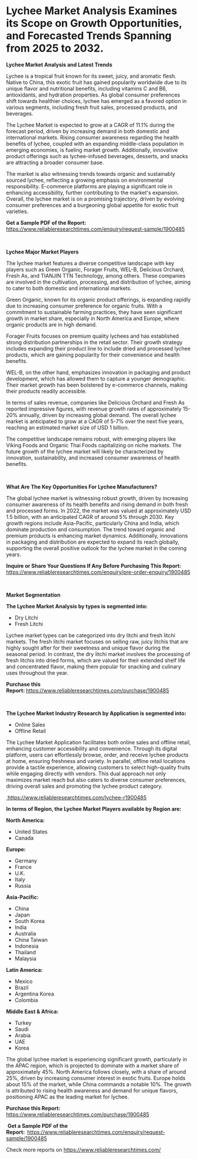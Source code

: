 <p><h1>Lychee Market Analysis Examines its Scope on Growth Opportunities, and Forecasted Trends Spanning from 2025 to 2032.</h1></p><p><strong>Lychee Market Analysis and Latest Trends</strong></p>
<p><p>Lychee is a tropical fruit known for its sweet, juicy, and aromatic flesh. Native to China, this exotic fruit has gained popularity worldwide due to its unique flavor and nutritional benefits, including vitamins C and B6, antioxidants, and hydration properties. As global consumer preferences shift towards healthier choices, lychee has emerged as a favored option in various segments, including fresh fruit sales, processed products, and beverages.</p><p>The Lychee Market is expected to grow at a CAGR of 11.1% during the forecast period, driven by increasing demand in both domestic and international markets. Rising consumer awareness regarding the health benefits of lychee, coupled with an expanding middle-class population in emerging economies, is fueling market growth. Additionally, innovative product offerings such as lychee-infused beverages, desserts, and snacks are attracting a broader consumer base.</p><p>The market is also witnessing trends towards organic and sustainably sourced lychee, reflecting a growing emphasis on environmental responsibility. E-commerce platforms are playing a significant role in enhancing accessibility, further contributing to the market's expansion. Overall, the lychee market is on a promising trajectory, driven by evolving consumer preferences and a burgeoning global appetite for exotic fruit varieties.</p></p>
<p><strong>Get a Sample PDF of the Report:&nbsp;</strong> <a href="https://www.reliableresearchtimes.com/enquiry/request-sample/1900485?utm_campaign=3087&utm_medium=2&utm_source=Github&utm_content=ia&utm_term=04042025&utm_id=lychee">https://www.reliableresearchtimes.com/enquiry/request-sample/1900485</a></p>
<p>&nbsp;</p>
<p><strong>Lychee Major Market Players</strong></p>
<p><p>The lychee market features a diverse competitive landscape with key players such as Green Organic, Forager Fruits, WEL-B, Delicious Orchard, Fresh As, and TIANJIN TTN Technology, among others. These companies are involved in the cultivation, processing, and distribution of lychee, aiming to cater to both domestic and international markets.</p><p>Green Organic, known for its organic product offerings, is expanding rapidly due to increasing consumer preference for organic fruits. With a commitment to sustainable farming practices, they have seen significant growth in market share, especially in North America and Europe, where organic products are in high demand.</p><p>Forager Fruits focuses on premium quality lychees and has established strong distribution partnerships in the retail sector. Their growth strategy includes expanding their product line to include dried and processed lychee products, which are gaining popularity for their convenience and health benefits.</p><p>WEL-B, on the other hand, emphasizes innovation in packaging and product development, which has allowed them to capture a younger demographic. Their market growth has been bolstered by e-commerce channels, making their products readily accessible.</p><p>In terms of sales revenue, companies like Delicious Orchard and Fresh As reported impressive figures, with revenue growth rates of approximately 15-20% annually, driven by increasing global demand. The overall lychee market is anticipated to grow at a CAGR of 5-7% over the next five years, reaching an estimated market size of USD 1 billion.</p><p>The competitive landscape remains robust, with emerging players like Viking Foods and Organic Thai Foods capitalizing on niche markets. The future growth of the lychee market will likely be characterized by innovation, sustainability, and increased consumer awareness of health benefits.</p></p>
<p>&nbsp;</p>
<p><strong>What Are The Key Opportunities For Lychee Manufacturers?</strong></p>
<p><p>The global lychee market is witnessing robust growth, driven by increasing consumer awareness of its health benefits and rising demand in both fresh and processed forms. In 2022, the market was valued at approximately USD 1.5 billion, with an anticipated CAGR of around 5% through 2030. Key growth regions include Asia-Pacific, particularly China and India, which dominate production and consumption. The trend toward organic and premium products is enhancing market dynamics. Additionally, innovations in packaging and distribution are expected to expand its reach globally, supporting the overall positive outlook for the lychee market in the coming years.</p></p>
<p><strong>Inquire or Share Your Questions If Any Before Purchasing This Report:</strong> <a href="https://www.reliableresearchtimes.com/enquiry/pre-order-enquiry/1900485?utm_campaign=3087&utm_medium=2&utm_source=Github&utm_content=ia&utm_term=04042025&utm_id=lychee">https://www.reliableresearchtimes.com/enquiry/pre-order-enquiry/1900485</a></p>
<p>&nbsp;</p>
<p><strong>Market Segmentation</strong></p>
<p><strong>The Lychee Market Analysis by types is segmented into:</strong></p>
<p><ul><li>Dry Litchi</li><li>Fresh Litchi</li></ul></p>
<p><p>Lychee market types can be categorized into dry litchi and fresh litchi markets. The fresh litchi market focuses on selling raw, juicy litchis that are highly sought after for their sweetness and unique flavor during the seasonal period. In contrast, the dry litchi market involves the processing of fresh litchis into dried forms, which are valued for their extended shelf life and concentrated flavor, making them popular for snacking and culinary uses throughout the year.</p></p>
<p><strong>Purchase this Report:&nbsp;</strong><a href="https://www.reliableresearchtimes.com/purchase/1900485?utm_campaign=3087&utm_medium=2&utm_source=Github&utm_content=ia&utm_term=04042025&utm_id=lychee">https://www.reliableresearchtimes.com/purchase/1900485</a></p>
<p>&nbsp;</p>
<p><strong>The Lychee Market Industry Research by Application is segmented into:</strong></p>
<p><ul><li>Online Sales</li><li>Offline Retail</li></ul></p>
<p><p>The Lychee Market Application facilitates both online sales and offline retail, enhancing customer accessibility and convenience. Through its digital platform, users can effortlessly browse, order, and receive lychee products at home, ensuring freshness and variety. In parallel, offline retail locations provide a tactile experience, allowing customers to select high-quality fruits while engaging directly with vendors. This dual approach not only maximizes market reach but also caters to diverse consumer preferences, driving overall sales and promoting the lychee product category.</p></p>
<p><a href="https://www.reliableresearchtimes.com/lychee-r1900485?utm_campaign=3087&utm_medium=2&utm_source=Github&utm_content=ia&utm_term=04042025&utm_id=lychee">&nbsp;https://www.reliableresearchtimes.com/lychee-r1900485</a></p>
<p><strong>In terms of Region, the Lychee Market Players available by Region are:</strong></p>
<p>
    <p> <strong> North America: </strong>
        <ul>
            <li>United States</li>
            <li>Canada</li>
        </ul>
        </p> 
    <p> <strong> Europe: </strong>
        <ul>
            <li>Germany</li>
            <li>France</li>
            <li>U.K.</li>
            <li>Italy</li>
            <li>Russia</li>
        </ul>
        </p> 
    <p> <strong> Asia-Pacific: </strong>
        <ul>
            <li>China</li>
            <li>Japan</li>
            <li>South Korea</li>
            <li>India</li>
            <li>Australia</li>
            <li>China Taiwan</li>
            <li>Indonesia</li>
            <li>Thailand</li>
            <li>Malaysia</li>
        </ul>
        </p> 
    <p> <strong> Latin America: </strong>
        <ul>
            <li>Mexico</li>
            <li>Brazil</li>
            <li>Argentina Korea</li>
            <li>Colombia</li>
        </ul>
        </p> 
    <p> <strong> Middle East & Africa: </strong>
        <ul>
            <li>Turkey</li>
            <li>Saudi</li>
            <li>Arabia</li>
            <li>UAE</li>
            <li>Korea</li>
        </ul>
    </p>
    </p>
<p><p>The global lychee market is experiencing significant growth, particularly in the APAC region, which is projected to dominate with a market share of approximately 45%. North America follows closely, with a share of around 25%, driven by increasing consumer interest in exotic fruits. Europe holds about 15% of the market, while China commands a notable 10%. The growth is attributed to rising health awareness and demand for unique flavors, positioning APAC as the leading market for lychee.</p></p>
<p><strong>Purchase this Report: </strong><a href="https://www.reliableresearchtimes.com/purchase/1900485?utm_campaign=3087&utm_medium=2&utm_source=Github&utm_content=ia&utm_term=04042025&utm_id=lychee">https://www.reliableresearchtimes.com/purchase/1900485</a></p>
<p>&nbsp;<strong>Get a Sample PDF of the Report:&nbsp;&nbsp;</strong><a href="https://www.reliableresearchtimes.com/enquiry/request-sample/1900485?utm_campaign=3087&utm_medium=2&utm_source=Github&utm_content=ia&utm_term=04042025&utm_id=lychee">https://www.reliableresearchtimes.com/enquiry/request-sample/1900485</a></p>
<p><strong></strong></p>
<p>Check more reports on <a href="https://www.reliableresearchtimes.com/?utm_campaign=3087&utm_medium=2&utm_source=Github&utm_content=ia&utm_term=04042025&utm_id=lychee">https://www.reliableresearchtimes.com/</a></p>